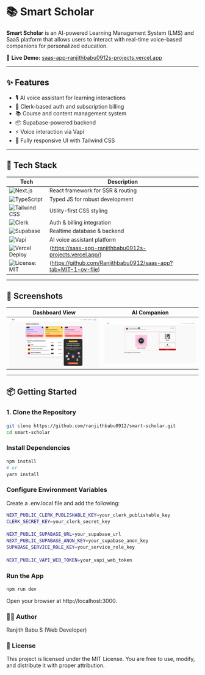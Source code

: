 # 📚 Smart Scholar


**Smart Scholar** is an AI-powered Learning Management System (LMS) and SaaS platform that allows users to interact with real-time voice-based companions for personalized education.

🔗 **Live Demo:** [saas-app-ranjithbabu0912s-projects.vercel.app](https://saas-app-ranjithbabu0912s-projects.vercel.app/)

---

## ✨ Features

- 🎙️ AI voice assistant for learning interactions
- 🔐 Clerk-based auth and subscription billing
- 📚 Course and content management system
- 📦 Supabase-powered backend
- ⚡ Voice interaction via Vapi
- 🎨 Fully responsive UI with Tailwind CSS

---

## 🧱 Tech Stack

| Tech             | Description                          |
|------------------|--------------------------------------|
| ![Next.js](https://img.shields.io/badge/Next.js-000?logo=nextdotjs) | React framework for SSR & routing |
| ![TypeScript](https://img.shields.io/badge/TypeScript-3178C6?logo=typescript&logoColor=white) | Typed JS for robust development |
| ![Tailwind CSS](https://img.shields.io/badge/Tailwind_CSS-38B2AC?logo=tailwindcss&logoColor=white) | Utility-first CSS styling        |
| ![Clerk](https://img.shields.io/badge/Clerk.dev-3B82F6?logo=clerk&logoColor=white) | Auth & billing integration       |
| ![Supabase](https://img.shields.io/badge/Supabase-3ECF8E?logo=supabase&logoColor=white) | Realtime database & backend      |
| ![Vapi](https://img.shields.io/badge/Vapi.ai-AI%20Voice-ff7f50) | AI voice assistant platform      |
| ![Vercel Deploy](https://vercel.com/button) |(https://saas-app-ranjithbabu0912s-projects.vercel.app/) |
| ![License: MIT](https://img.shields.io/badge/License-MIT-blue.svg)  |(https://github.com/Ranjithbabu0912/saas-app?tab=MIT-1-ov-file) |

---

## 📸 Screenshots


| Dashboard View | AI Companion |
|----------------|--------------|
| ![Dashboard Screenshot](./public/screenshots/dashboard.png) | ![Voice Assistant Screenshot](./public/screenshots/ai-companion.png) |


---

## 📦 Getting Started

### 1. Clone the Repository

```bash
git clone https://github.com/ranjithbabu0912/smart-scholar.git
cd smart-scholar
```

### Install Dependencies

```bash
npm install
# or
yarn install
```

### Configure Environment Variables 
Create a .env.local file and add the following:

```bash
NEXT_PUBLIC_CLERK_PUBLISHABLE_KEY=your_clerk_publishable_key
CLERK_SECRET_KEY=your_clerk_secret_key

NEXT_PUBLIC_SUPABASE_URL=your_supabase_url
NEXT_PUBLIC_SUPABASE_ANON_KEY=your_supabase_anon_key
SUPABASE_SERVICE_ROLE_KEY=your_service_role_key

NEXT_PUBLIC_VAPI_WEB_TOKEN=your_vapi_web_token
```

### Run the App

```bash
npm run dev
```

Open your browser at http://localhost:3000.


### 🙋‍♂️ Author
Ranjith Babu S
(Web Developer)



### 📄 License
This project is licensed under the MIT License.
You are free to use, modify, and distribute it with proper attribution.